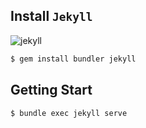 ## Install `Jekyll`
![jekyll](https://jekyllrb.com/)
```bash
$ gem install bundler jekyll
```

## Getting Start
```bash
$ bundle exec jekyll serve
```
